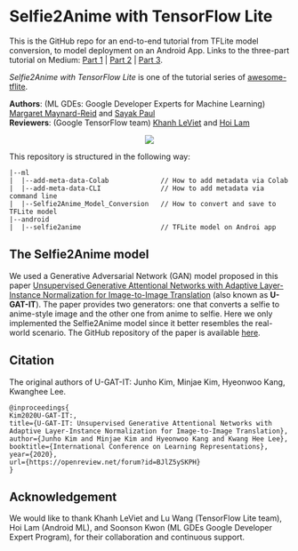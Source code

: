 # Selfie2Anime with TensorFlow Lite

This is the GitHub repo for an end-to-end tutorial from TFLite model conversion, to model deployment on an Android App. Links to the three-part tutorial on Medium: [Part 1](https://medium.com/@margaretmz/selfie2anime-with-tflite-part-1-overview-f97500800ffe) | [Part 2](https://medium.com/@margaretmz/selfie2anime-with-tflite-part-2-tflite-model-84002cf521dc) | [Part 3](https://medium.com/@margaretmz/selfie2anime-with-tflite-part-3-android-app-e47f8a2c92b2). 

*Selfie2Anime with TensorFlow Lite* is one of the tutorial series of [awesome-tflite](https://github.com/margaretmz/awesome-tflite).

**Authors**: (ML GDEs: Google Developer Experts for Machine Learning)  [Margaret Maynard-Reid](https://twitter.com/margaretmz) and [Sayak Paul](https://twitter.com/RisingSayak)   
**Reviewers**: (Google TensorFlow team) [Khanh LeViet](https://twitter.com/khanhlvg) and [Hoi Lam](https://twitter.com/hoitab) 

<div align="center"><img src='https://miro.medium.com/max/700/1*CqpaYfiixTwnYsD0r_3oNw.png')</img></div>

This repository is structured in the following way:

```
|--ml  
|  |--add-meta-data-Colab             // How to add metadata via Colab  
|  |--add-meta-data-CLI               // How to add metadata via command line  
|  |--Selfie2Anime_Model_Conversion   // How to convert and save to TFLite model  
|--android  
|  |--selfie2anime                    // TFLite model on Androi app  
```

## The Selfie2Anime model
We used a Generative Adversarial Network (GAN) model proposed in this paper [Unsupervised Generative Attentional Networks with Adaptive Layer-Instance Normalization for Image-to-Image Translation](https://arxiv.org/abs/1907.10830) (also known as **U-GAT-IT**). The paper provides two generators: one that converts a selfie to anime-style image and the other one from anime to selfie. Here we only implemented the Selfie2Anime model since it better resembles the real-world scenario. The GitHub repository of the paper is available [here](https://github.com/taki0112/UGATIT). 

## Citation
The original authors of U-GAT-IT: Junho Kim, Minjae Kim, Hyeonwoo Kang, Kwanghee Lee.

```
@inproceedings{
Kim2020U-GAT-IT:,
title={U-GAT-IT: Unsupervised Generative Attentional Networks with Adaptive Layer-Instance Normalization for Image-to-Image Translation},
author={Junho Kim and Minjae Kim and Hyeonwoo Kang and Kwang Hee Lee},
booktitle={International Conference on Learning Representations},
year={2020},
url={https://openreview.net/forum?id=BJlZ5ySKPH}
} 
```
## Acknowledgement
We would like to thank Khanh LeViet and Lu Wang (TensorFlow Lite team), Hoi Lam (Android ML), and Soonson Kwon (ML GDEs Google Developer Expert Program), for their collaboration and continuous support.

